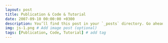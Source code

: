 ```yaml
---
layout: post
title: Publication & Code & Tutorial
date: 2007-09-10 00:00:00 +0300
description: You’ll find this post in your `_posts` directory. Go ahead and edit it and re-build the site to see your changes. # Add post description (optional)
img: js-1.png # Add image post (optional)
tags: [Publication, Code, Tutorial] # add tag
---
```


